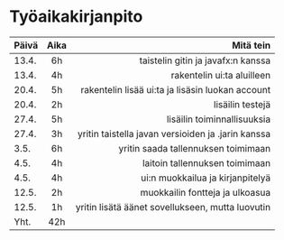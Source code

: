 # Työaikakirjanpito
| Päivä        | Aika         | Mitä tein  |
| ------------- |:-------------:| -----:|
| 13.4.   |6h | taistelin gitin ja javafx:n kanssa |
| 13.4.   |  4h   |rakentelin ui:ta aluilleen |
|20.4. |  5h   | rakentelin lisää ui:ta ja lisäsin luokan account |
|20.4.|2h|lisäilin testejä|
|27.4.|5h|lisäilin toiminnallisuuksia|
|27.4.|3h|yritin taistella javan versioiden ja .jarin kanssa|
|3.5.|6h|yritin saada tallennuksen toimimaan|
|4.5.|4h|laitoin tallennuksen toimimaan|
|4.5.|4h|ui:n muokkailua ja kirjanpitelyä|
|12.5.|2h|muokkailin fontteja ja ulkoasua|
|12.5.|1h|yritin lisätä äänet sovellukseen, mutta luovutin|
|Yht.|42h| |
